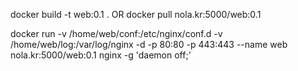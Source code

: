 docker build -t web:0.1 . OR docker pull nola.kr:5000/web:0.1 

docker run -v /home/web/conf:/etc/nginx/conf.d  -v /home/web/log:/var/log/nginx -d -p 80:80 -p 443:443 --name web nola.kr:5000/web:0.1 nginx -g 'daemon off;'
